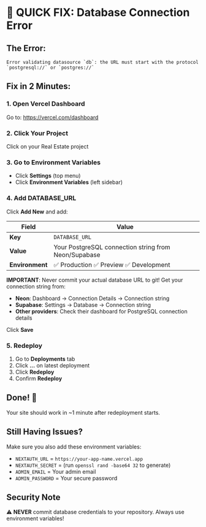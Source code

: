 # 🚨 QUICK FIX: Database Connection Error

## The Error:
```
Error validating datasource `db`: the URL must start with the protocol `postgresql://` or `postgres://`
```

## Fix in 2 Minutes:

### 1. Open Vercel Dashboard
Go to: https://vercel.com/dashboard

### 2. Click Your Project
Click on your Real Estate project

### 3. Go to Environment Variables
- Click **Settings** (top menu)
- Click **Environment Variables** (left sidebar)

### 4. Add DATABASE_URL
Click **Add New** and add:

| Field | Value |
|-------|-------|
| **Key** | `DATABASE_URL` |
| **Value** | Your PostgreSQL connection string from Neon/Supabase |
| **Environment** | ✅ Production ✅ Preview ✅ Development |

**IMPORTANT**: Never commit your actual database URL to git! Get your connection string from:
- **Neon**: Dashboard → Connection Details → Connection string
- **Supabase**: Settings → Database → Connection string
- **Other providers**: Check their dashboard for PostgreSQL connection details

Click **Save**

### 5. Redeploy
1. Go to **Deployments** tab
2. Click **...** on latest deployment
3. Click **Redeploy**
4. Confirm **Redeploy**

## Done! 🎉
Your site should work in ~1 minute after redeployment starts.

## Still Having Issues?
Make sure you also add these environment variables:
- `NEXTAUTH_URL` = `https://your-app-name.vercel.app`
- `NEXTAUTH_SECRET` = (run `openssl rand -base64 32` to generate)
- `ADMIN_EMAIL` = Your admin email
- `ADMIN_PASSWORD` = Your secure password

## Security Note
⚠️ **NEVER** commit database credentials to your repository. Always use environment variables!